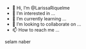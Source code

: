 - 👋 Hi, I’m @LarissaRiquelme
- 👀 I’m interested in ...
- 🌱 I’m currently learning ...
- 💞️ I’m looking to collaborate on ...
- 📫 How to reach me ...

<!---
LarissaRiquelme/LarissaRiquelme is a ✨ special ✨ repository because its `README.md` (this file) appears on your GitHub profile.
You can click the Preview link to take a look at your changes.
---> selam naber 
